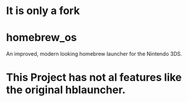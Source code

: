 # It is only a fork
# homebrew_os
An improved, modern looking homebrew launcher for the Nintendo 3DS.

# This Project has not al features like the original hblauncher. 

